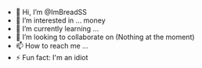 - 👋 Hi, I’m @ImBreadSS
- 👀 I’m interested in ... money
- 🌱 I’m currently learning ...
- 💞️ I’m looking to collaborate on (Nothing at the moment)
- 📫 How to reach me ...
- ⚡ Fun fact: I'm an idiot

